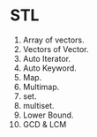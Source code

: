 # STL
1. Array of vectors.
2. Vectors of Vector.
3. Auto Iterator.
4. Auto Keyword.
5. Map.
6. Multimap.
7. set.
8. multiset.
9. Lower Bound.
10. GCD & LCM

